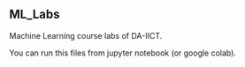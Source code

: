 ## ML_Labs ## 
Machine Learning course labs of DA-IICT.

You can run this files from jupyter notebook (or google colab).
